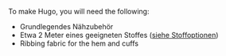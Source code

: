 To make Hugo, you will need the following:

- Grundlegendes Nähzubehör
- Etwa 2 Meter eines geeigneten Stoffes ([siehe Stoffoptionen](/docs/patterns/hugo/fabric))
- Ribbing fabric for the hem and cuffs


